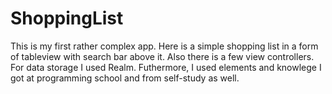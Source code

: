 # ShoppingList
This is my first rather complex app. Here is a simple shopping list in a form of tableview with search bar above it. Also there is a few view controllers. For data storage I used Realm. Futhermore, I used elements and knowlege I got at programming school and from self-study as well.  
